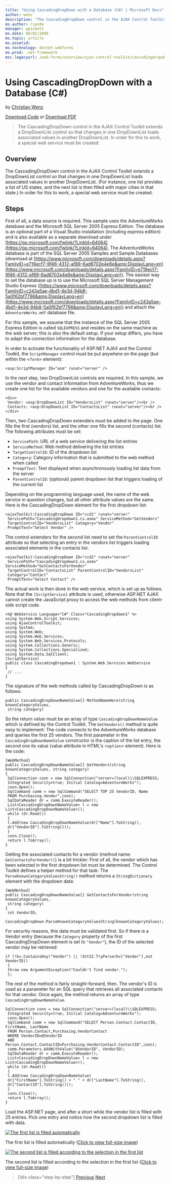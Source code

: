 ```yaml
---
title: "Using CascadingDropDown with a Database (C#) | Microsoft Docs"
author: wenz
description: "The CascadingDropDown control in the AJAX Control Toolkit extends a DropDownList control so that changes in one DropDownList loads associated values in anoth..."
ms.author: riande
manager: wpickett
ms.date: 06/02/2008
ms.topic: article
ms.assetid: 
ms.technology: dotnet-webforms
ms.prod: .net-framework
msc.legacyurl: /web-forms/overview/ajax-control-toolkit/cascadingdropdown/using-cascadingdropdown-with-a-database-cs
---
```

Using CascadingDropDown with a Database (C#)
====================
by [Christian Wenz](https://github.com/wenz)

[Download Code](http://download.microsoft.com/download/9/0/7/907760b1-2c60-4f81-aeb6-ca416a573b0d/cascadingdropdown1.cs.zip) or [Download PDF](http://download.microsoft.com/download/2/d/c/2dc10e34-6983-41d4-9c08-f78f5387d32b/cascadingdropdown1CS.pdf)

> The CascadingDropDown control in the AJAX Control Toolkit extends a DropDownList control so that changes in one DropDownList loads associated values in another DropDownList. In order for this to work, a special web service must be created.


## Overview

The CascadingDropDown control in the AJAX Control Toolkit extends a DropDownList control so that changes in one DropDownList loads associated values in another DropDownList. (For instance, one list provides a list of US states, and the next list is then filled with major cities in that state.) In order for this to work, a special web service must be created.

## Steps

First of all, a data source is required. This sample uses the AdventureWorks database and the Microsoft SQL Server 2005 Express Edition. The database is an optional part of a Visual Studio installation (including express edition) and is also available as a separate download under [https://go.microsoft.com/fwlink/?LinkId=64064](https://go.microsoft.com/fwlink/?LinkId=64064). The AdventureWorks database is part of the SQL Server 2005 Samples and Sample Databases (download at [https://www.microsoft.com/downloads/details.aspx?FamilyID=e719ecf7-9f46-4312-af89-6ad8702e4e6e&amp;DisplayLang=en](https://www.microsoft.com/downloads/details.aspx?FamilyID=e719ecf7-9f46-4312-af89-6ad8702e4e6e&amp;DisplayLang=en)). The easiest way to set the database up is to use the Microsoft SQL Server Management Studio Express ([https://www.microsoft.com/downloads/details.aspx?FamilyID=c243a5ae-4bd1-4e3d-94b8-5a0f62bf7796&amp;DisplayLang=en](https://www.microsoft.com/downloads/details.aspx?FamilyID=c243a5ae-4bd1-4e3d-94b8-5a0f62bf7796&amp;DisplayLang=en)) and attach the `AdventureWorks.mdf` database file.

For this sample, we assume that the instance of the SQL Server 2005 Express Edition is called `SQLEXPRESS` and resides on the same machine as the web server; this is also the default setup. If your setup differs, you have to adapt the connection information for the database.

In order to activate the functionality of ASP.NET AJAX and the Control Toolkit, the `ScriptManager` control must be put anywhere on the page (but within the &lt;`form`&gt; element):

    <asp:ScriptManager ID="asm" runat="server" />

In the next step, two DropDownList controls are required. In this sample, we use the vendor and contact information from AdventureWorks, thus we create one list for the available vendors and one for the available contacts:

    <div>
     Vendor: <asp:DropDownList ID="VendorsList" runat="server"/><br />
     Contacts: <asp:DropDownList ID="ContactsList" runat="server"/><br />
    </div>

Then, two CascadingDropDown extenders must be added to the page. One fills the first (vendors) list, and the other one fills the second (contacts) list. The following attributes must be set:

- `ServicePath`: URL of a web service delivering the list entries
- `ServiceMethod`: Web method delivering the list entries
- `TargetControlID`: ID of the dropdown list
- `Category`: Category information that is submitted to the web method when called
- `PromptText`: Text displayed when asynchronously loading list data from the server
- `ParentControlID`: (optional) parent dropdown list that triggers loading of the current list

Depending on the programming language used, the name of the web service in question changes, but all other attribute values are the same. Here is the CascadingDropDown element for the first dropdown list:

    <ajaxToolkit:CascadingDropDown ID="ccd1" runat="server"
     ServicePath="CascadingDropdown1.cs.asmx" ServiceMethod="GetVendors"
     TargetControlID="VendorsList" Category="Vendor"
     PromptText="Select Vendor" />

The control extenders for the second list need to set the `ParentControlID` attribute so that selecting an entry in the vendors list triggers loading associated elements in the contacts list.

    <ajaxToolkit:CascadingDropDown ID="ccd2" runat="server"
     ServicePath="CascadingDropdown1.cs.asmx" ServiceMethod="GetContactsForVendor"
     TargetControlID="ContactsList" ParentControlID="VendorsList"
     Category="Contact"
     PromptText="Select Contact" />

The actual work is then done in the web service, which is set up as follows. Note that the `[ScriptService]` attribute is used, otherwise ASP.NET AJAX cannot create the JavaScript proxy to access the web methods from client-side script code.

    <%@ WebService Language="C#" Class="CascadingDropdown1" %>
    using System.Web.Script.Services;
    using AjaxControlToolkit;
    using System;
    using System.Web;
    using System.Web.Services;
    using System.Web.Services.Protocols;
    using System.Collections.Generic;
    using System.Collections.Specialized;
    using System.Data.SqlClient;
    [ScriptService]
    public class CascadingDropdown1 : System.Web.Services.WebService
    {
     // ...
    }

The signature of the web methods called by CascadingDropDown is as follows:

    public CascadingDropDownNameValue[] MethodNameHere(string knownCategoryValues, 
     string category)

So the return value must be an array of type `CascadingDropDownNameValue` which is defined by the Control Toolkit. The `GetVendors()` method is quite easy to implement: The code connects to the AdventureWorks database and queries the first 25 vendors. The first parameter in the `CascadingDropDownNameValue` constructor is the caption of the list entry, the second one its value (value attribute in HTML's &lt;`option`&gt; element). Here is the code:

    [WebMethod]
    public CascadingDropDownNameValue[] GetVendors(string knownCategoryValues, string category)
    {
     SqlConnection conn = new SqlConnection("server=(local)\\SQLEXPRESS; 
     Integrated Security=true; Initial Catalog=AdventureWorks");
     conn.Open();
     SqlCommand comm = new SqlCommand("SELECT TOP 25 VendorID, Name 
     FROM Purchasing.Vendor",conn);
     SqlDataReader dr = comm.ExecuteReader();
     List<CascadingDropDownNameValue> l = new List<CascadingDropDownNameValue>();
     while (dr.Read())
     {
     l.Add(new CascadingDropDownNameValue(dr["Name"].ToString(),
     dr["VendorID"].ToString()));
     }
     conn.Close();
     return l.ToArray();
    }

Getting the associated contacts for a vendor (method name: `GetContactsForVendor()`) is a bit trickier. First of all, the vendor which has been selected in the first dropdown list must be determined. The Control Toolkit defines a helper method for that task: The `ParseKnownCategoryValuesString()` method returns a `StringDictionary` element with the dropdown data:

    [WebMethod]
    public CascadingDropDownNameValue[] GetContactsForVendor(string knownCategoryValues, 
     string category)
    {
     int VendorID;
     CascadingDropDown.ParseKnownCategoryValuesString(knownCategoryValues);

For security reasons, this data must be validated first. So if there is a Vendor entry (because the `Category` property of the first CascadingDropDown element is set to `"Vendor"`), the ID of the selected vendor may be retrieved:

    if (!kv.ContainsKey("Vendor") || !Int32.TryParse(kv["Vendor"],out VendorID)) 
     {
     throw new ArgumentException("Couldn't find vendor.");
     };

The rest of the method is fairly straight-forward, then. The vendor's ID is used as a parameter for an SQL query that retrieves all associated contacts for that vendor. Once again, the method returns an array of type `CascadingDropDownNameValue`.

    SqlConnection conn = new SqlConnection("server=(local)\\SQLEXPRESS; 
     Integrated Security=true; Initial Catalog=AdventureWorks");
     conn.Open();
     SqlCommand comm = new SqlCommand("SELECT Person.Contact.ContactID, FirstName, LastName 
     FROM Person.Contact,Purchasing.VendorContact 
     WHERE VendorID=@VendorID 
     AND Person.Contact.ContactID=Purchasing.VendorContact.ContactID",conn);
     comm.Parameters.AddWithValue("@VendorID", VendorID);
     SqlDataReader dr = comm.ExecuteReader();
     List<CascadingDropDownNameValue> l = new List<CascadingDropDownNameValue>();
     while (dr.Read())
     {
     l.Add(new CascadingDropDownNameValue(
     dr["FirstName"].ToString() + " " + dr["LastName"].ToString(),
     dr["ContactID"].ToString()));
     }
     conn.Close();
     return l.ToArray();
    }

Load the ASP.NET page, and after a short while the vendor list is filled with 25 entries. Pick one entry and notice how the second dropdown list is filled with data.


[![The first list is filled automatically](using-cascadingdropdown-with-a-database-cs/_static/image2.png)](using-cascadingdropdown-with-a-database-cs/_static/image1.png)

The first list is filled automatically ([Click to view full-size image](using-cascadingdropdown-with-a-database-cs/_static/image3.png))


[![The second list is filled according to the selection in the first list](using-cascadingdropdown-with-a-database-cs/_static/image5.png)](using-cascadingdropdown-with-a-database-cs/_static/image4.png)

The second list is filled according to the selection in the first list ([Click to view full-size image](using-cascadingdropdown-with-a-database-cs/_static/image6.png))

>[!div class="step-by-step"] [Previous](filling-a-list-using-cascadingdropdown-cs.md) [Next](presetting-list-entries-with-cascadingdropdown-cs.md)